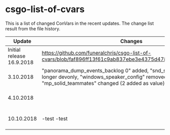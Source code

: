 # csgo-list-of-cvars

This is a list of changed ConVars in the recent updates. The change list result from the file history.

| Update | Changes | Link |
| ------------- | ------------- | ------------- |
| Initial release 16.9.2018  | https://github.com/funeralchris/csgo-list-of-cvars/blob/faf896ff13f61c9ab837ebe3e4375d47805dd682/cvars_all.log  |
| 3.10.2018 | "panorama_dump_events_backlog 0" added, "snd_surround_speakers" no longer devonly, "windows_speaker_config" removed, "mp_solid_teammates" changed (2 added as value)| https://github.com/funeralchris/csgo-list-of-cvars/commit/c944a5c69f5f689b5092ae3ac607661ce609badb#diff-ca2066e640294151d6fb370d1944ab19 |
| 4.10.2018 |  | https://github.com/funeralchris/csgo-list-of-cvars/commit/287893bf3de5ef5c897e2404ca421dd9581933bc#diff-ca2066e640294151d6fb370d1944ab19 |
| 10.10.2018 | -test -test | https://github.com/funeralchris/csgo-list-of-cvars/commit/cec2951ed09be9276a1b3cef8b37c512f0fcc9a6#diff-ca2066e640294151d6fb370d1944ab19 |

